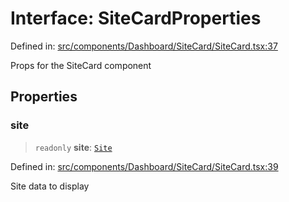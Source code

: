 # Interface: SiteCardProperties

Defined in: [src/components/Dashboard/SiteCard/SiteCard.tsx:37](https://github.com/Nick2bad4u/Uptime-Watcher/blob/main/src/components/Dashboard/SiteCard/SiteCard.tsx#L37)

Props for the SiteCard component

## Properties

### site

> `readonly` **site**: [`Site`](../../../../../../shared/types/interfaces/Site.md)

Defined in: [src/components/Dashboard/SiteCard/SiteCard.tsx:39](https://github.com/Nick2bad4u/Uptime-Watcher/blob/main/src/components/Dashboard/SiteCard/SiteCard.tsx#L39)

Site data to display
